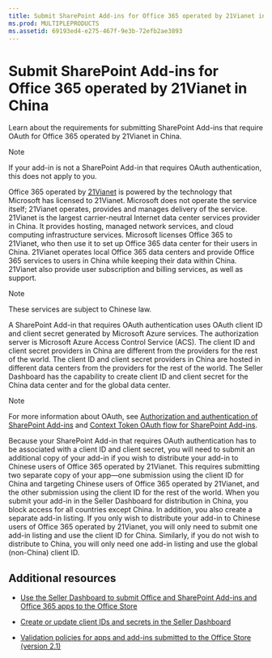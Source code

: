 ```yaml
---
title: Submit SharePoint Add-ins for Office 365 operated by 21Vianet in China
ms.prod: MULTIPLEPRODUCTS
ms.assetid: 69193ed4-e275-467f-9e3b-72efb2ae3893
---
```



# Submit SharePoint Add-ins for Office 365 operated by 21Vianet in China
Learn about the requirements for submitting SharePoint Add-ins that require OAuth for Office 365 operated by 21Vianet in China. 
> [!NOTE]  
> If your add-in is not a SharePoint Add-in that requires OAuth authentication, this does not apply to you. 
  
    
    

Office 365 operated by  [21Vianet](http://www.en.21vianet.com/) is powered by the technology that Microsoft has licensed to 21Vianet.
Microsoft does not operate the service itself; 21Vianet operates, provides and manages delivery of the service. 21Vianet is the largest carrier-neutral Internet data center services provider in China. It provides hosting, managed network services, and cloud computing infrastructure services. Microsoft licenses Office 365 to 21Vianet, who then use it to set up Office 365 data center for their users in China. 21Vianet operates local Office 365 data centers and provide Office 365 services to users in China while keeping their data within China. 21Vianet also provide user subscription and billing services, as well as support. 
  
    
    


> [!NOTE]  
> These services are subject to Chinese law. 
  
    
    

A SharePoint Add-in that requires OAuth authentication uses OAuth client ID and client secret generated by Microsoft Azure services. The authorization server is Microsoft Azure Access Control Service (ACS). The client ID and client secret providers in China are different from the providers for the rest of the world. The client ID and client secret providers in China are hosted in different data centers from the providers for the rest of the world. The Seller Dashboard has the capability to create client ID and client secret for the China data center and for the global data center. 
> [!NOTE]  
> For more information about OAuth, see  [Authorization and authentication of SharePoint Add-ins](http://msdn.microsoft.com/library/bde5647a-fff1-4b51-b67b-2139de79ce4a%28Office.15%29.aspx) and [Context Token OAuth flow for SharePoint Add-ins](http://msdn.microsoft.com/library/526c8c4a-5cbb-4efc-87d9-23ac73655cf4%28Office.15%29.aspx). 
  
    
    

Because your SharePoint Add-in that requires OAuth authentication has to be associated with a client ID and client secret, you will need to submit an additional copy of your add-in if you wish to distribute your add-in to Chinese users of Office 365 operated by 21Vianet. This requires submitting two separate copy of your app—one submission using the client ID for China and targeting Chinese users of Office 365 operated by 21Vianet, and the other submission using the client ID for the rest of the world. When you submit your add-in in the Seller Dashboard for distribution in China, you block access for all countries except China. In addition, you also create a separate add-in listing. If you only wish to distribute your add-in to Chinese users of Office 365 operated by 21Vianet, you will only need to submit one add-in listing and use the client ID for China. Similarly, if you do not wish to distribute to China, you will only need one add-in listing and use the global (non-China) client ID. 
## Additional resources
<a name="bk_addresources"> </a>


-  [Use the Seller Dashboard to submit Office and SharePoint Add-ins and Office 365 apps to the Office Store](use-the-seller-dashboard-to-submit-office-and-sharepoint-add-ins-and-office-365.md)
    
  
-  [Create or update client IDs and secrets in the Seller Dashboard](create-or-update-client-ids-and-secrets-in-the-seller-dashboard.md)
    
  
-  [Validation policies for apps and add-ins submitted to the Office Store (version 2.1)](validation-policies-for-apps-and-add-ins-submitted-to-the-office-store-version-2.md)
    
  

